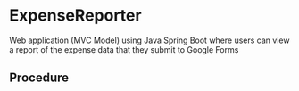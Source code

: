 # ExpenseReporter
Web application (MVC Model) using Java Spring Boot where users can view a report of the expense data that they submit to Google Forms

## Procedure
